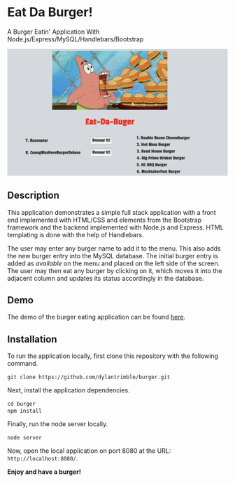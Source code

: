 # Eat Da Burger!
A Burger Eatin' Application With Node.js/Express/MySQL/Handlebars/Bootstrap

![app-home-screen](images/burger.png)

## Description

This application demonstrates a simple full stack application with a front end implemented with HTML/CSS and elements from the Bootstrap framework and the backend implemented with Node.js and Express. HTML templating is done with the help of Handlebars.

The user may enter any burger name to add it to the menu. This also adds the new burger entry into the MySQL database. The initial burger entry is added as *available* on the menu and placed on the left side of the screen. The user may then eat any burger by clicking on it, which moves it into the adjacent column and updates its status accordingly in the database.

## Demo

The demo of the burger eating application can be found [here](https://theburgerboys.herokuapp.com/).

## Installation

To run the application locally, first clone this repository with the following command.

	git clone https://github.com/dylantrimble/burger.git
	
Next, install the application dependencies.

	cd burger
	npm install
	
Finally, run the node server locally.

	node server
	
Now, open the local application on port 8080 at the URL: `http://localhost:8080/`.

**Enjoy and have a burger!**
